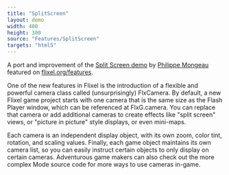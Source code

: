 ```yaml
---
title: "SplitScreen"
layout: demo
width: 400
height: 300
source: "Features/SplitScreen"
targets: "html5"
---
```


A port and improvement of the [Split Screen demo](https://github.com/phmongeau/SplitScreen) by [Philippe Mongeau](https://twitter.com/phmongeau) featured on [flixel.org/features](http://flixel.org/features.html).

One of the new features in Flixel is the introduction of a flexible and powerful camera class called (unsurprisingly) FlxCamera. By default, a new Flixel game project starts with one camera that is the same size as the Flash Player window, which can be referenced at FlxG.camera. You can replace that camera or add additional cameras to create effects like "split screen" views, or "picture in picture" style displays, or even mini-maps.

Each camera is an independent display object, with its own zoom, color tint, rotation, and scaling values. Finally, each game object maintains its own camera list, so you can easily instruct certain objects to only display on certain cameras. Adventurous game makers can also check out the more complex Mode source code for more ways to use cameras in-game.
